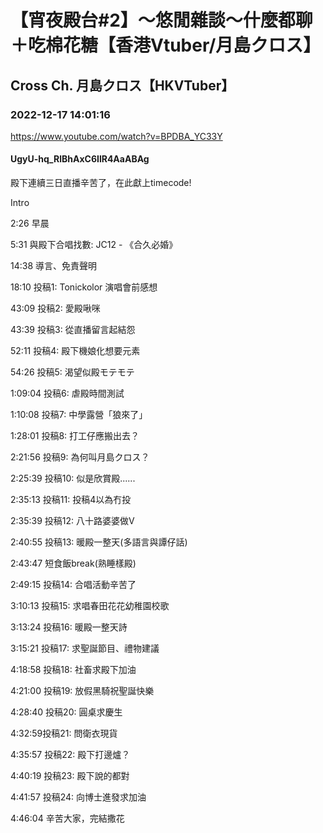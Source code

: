 # 【宵夜殿台#2】～悠閒雜談～什麼都聊＋吃棉花糖【香港Vtuber/月島クロス】

## Cross Ch. 月島クロス【HKVTuber】

### 2022-12-17 14:01:16

https://www.youtube.com/watch?v=BPDBA_YC33Y

#### UgyU-hq_RlBhAxC6IlR4AaABAg

殿下連續三日直播辛苦了，在此獻上timecode!

Intro

2:26 早晨

5:31 與殿下合唱找數: JC12 - 《合久必婚》

14:38 導言、免責聲明

18:10 投稿1: Tonickolor 演唱會前感想

43:09 投稿2: 愛殿啾咪

43:39 投稿3: 從直播留言起結怨

52:11 投稿4: 殿下機娘化想要元素

54:26 投稿5: 渴望似殿モテモテ

1:09:04 投稿6: 虐殿時間測試

1:10:08 投稿7: 中學露營「狼來了」

1:28:01 投稿8: 打工仔應搬出去？

2:21:56 投稿9: 為何叫月島クロス？

2:25:39 投稿10: 似是欣賞殿......

2:35:13 投稿11: 投稿4以為冇投

2:35:39 投稿12: 八十路婆婆做V

2:40:55 投稿13: 暖殿一整天(多語言與譚仔話)

2:43:47 短食飯break(熟睡樣殿)

2:49:15 投稿14: 合唱活動辛苦了

3:10:13 投稿15: 求唱春田花花幼稚園校歌

3:13:24 投稿16: 暖殿一整天詩

3:15:21 投稿17: 求聖誕節目、禮物建議

4:18:58 投稿18: 社畜求殿下加油

4:21:00 投稿19: 放假黑騎祝聖誕快樂

4:28:40 投稿20: 圓桌求慶生

4:32:59投稿21: 問衛衣現貨

4:35:57 投稿22: 殿下打邊爐？

4:40:19 投稿23: 殿下說的都對

4:41:57 投稿24: 向博士進發求加油

4:46:04 辛苦大家，完結撒花

